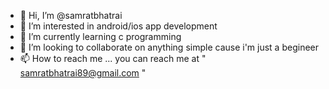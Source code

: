 - 👋 Hi, I’m @samratbhatrai
- 👀 I’m interested in android/ios app development
- 🌱 I’m currently learning c programming
- 💞️ I’m looking to collaborate on anything simple cause i'm just a begineer
- 📫 How to reach me ... you can reach me at " samratbhatrai89@gmail.com "

<!---
samratbhatrai/samratbhatrai is a ✨ special ✨ repository because its `README.md` (this file) appears on your GitHub profile.
You can click the Preview link to take a look at your changes.
--->
